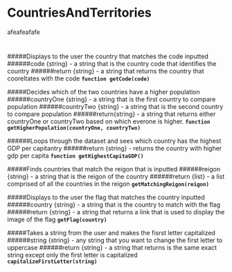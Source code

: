 # CountriesAndTerritories
afeafeafafe
#
#####Displays to the user the country that matches the code inputted
######code {string} - a string that is the country code that identifies the country
######return {string} - a string that returns the country that cooreltates with the code
**`function getCode(code)`**

#####Decides which of the two countries have a higher population
######countryOne {string} - a string that is the first country to compare population
######countryTwo {string} - a string that is the second country to compare population
######return{string} - a string that returns either countryOne or countryTwo based on which everone is higher.
**`function getHigherPopulation(countryOne, countryTwo)`**

######Loops through the dataset and sees which country has the highest GDP per capitantry
######return {string} - returns the country with higher gdp per capita
**`function getHighestCapitaGDP()`**

#####Finds countries that match the reigon that is inputted 
######reigon {string} - a string that is the reigon of the country 
######return {list} - a list comprised of all the countries in the reigon
**`getMatchingReigon(reigon)`**

#####Displays to the user the flag that matches the country inputted
######country {string} - a string that is the country to match with the flag 
######return {string} - a string that returns a link that is used to display the image of the flag
**`getFlag(country)`**

#####Takes a string from the user and makes the fisrst letter capitalized
######string {string} - any string that you want to change the first letter to uppercase
######return {string} - a string that returns is the same exact string except only the first letter is capitalized
**`capitalizeFirstLetter(string)`**
